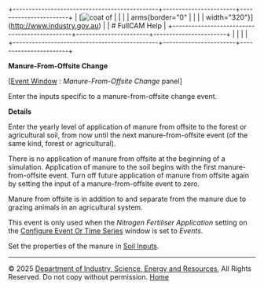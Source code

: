 +----------------------------------------------+-----------------------+-----------------------+
| [![coat of                                   |                       | [](index.htm)         |
| arms](imgs/DISER-inline_Mono.png){border="0" |                       |                       |
| width="320"}](http://www.industry.gov.au)    |                       | # FullCAM Help        |
+----------------------------------------------+-----------------------+-----------------------+
|                                              |                       |                       |
+----------------------------------------------+-----------------------+-----------------------+

**Manure-From-Offsite Change**

\[[Event Window](137_Event%20Window.htm) : *Manure-From-Offsite Change*
panel\]

Enter the inputs specific to a manure-from-offsite change event.

**Details**

Enter the yearly level of application of manure from offsite to the
forest or agricultural soil, from now until the next manure-from-offsite
event (of the same kind, forest or agricultural).

There is no application of manure from offsite at the beginning of a
simulation. Application of manure to the soil begins with the first
manure-from-offsite event. Turn off future application of manure from
offsite again by setting the input of a manure-from-offsite event to
zero.

Manure from offsite is in addition to and separate from the manure due
to grazing animals in an agricultural system.

This event is only used when the *Nitrogen Fertiliser Application*
setting on the [Configure Event Or Time
Series](195_Configure%20event%20or%20time-series.htm) window is set to
*Events*.

Set the properties of the manure in [Soil
Inputs](193_Soil%20Inputs.htm).

------------------------------------------------------------------------

© 2025 [Department of Industry, Science, Energy and
Resources](http://www.industry.gov.au "Department of Industry, Science, Energy and Resources"),
All Rights Reserved. Do not copy without permission.
[Home](index.htm "help index")
